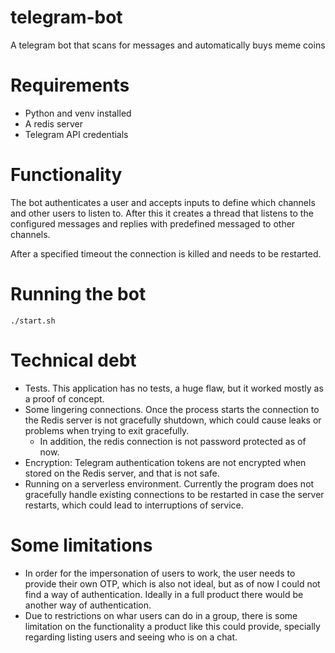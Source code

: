 # telegram-bot

A telegram bot that scans for messages and automatically buys meme coins

# Requirements
- Python and venv installed
- A redis server
- Telegram API credentials

# Functionality

The bot authenticates a user and accepts inputs to define which channels and other users to listen to. After this it creates a thread that listens to the configured messages and replies with predefined messaged to other channels.

After a specified timeout the connection is killed and needs to be restarted.

# Running the bot
```
./start.sh
```

# Technical debt
- Tests. This application has no tests, a huge flaw, but it worked mostly as a proof of concept.
- Some lingering connections. Once the process starts the connection to the Redis server is not gracefully shutdown, which could cause leaks or problems when trying to exit gracefully.
  - In addition, the redis connection is not password protected as of now.
- Encryption: Telegram authentication tokens are not encrypted when stored on the Redis server, and that is not safe.
- Running on a serverless environment. Currently the program does not gracefully handle existing connections to be restarted in case the server restarts, which could lead to interruptions of service.

# Some limitations
- In order for the impersonation of users to work, the user needs to provide their own OTP, which is also not ideal, but as of now I could not find a way of authentication. Ideally in a full product there would be another way of authentication.
- Due to restrictions on whar users can do in a group, there is some limitation on the functionality a product like this could provide, specially regarding listing users and seeing who is on a chat.

